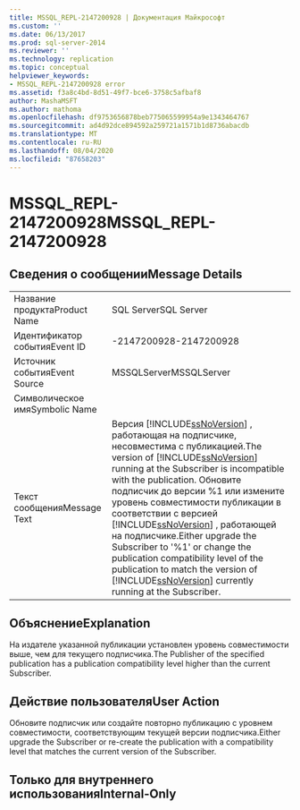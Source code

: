 ```yaml
---
title: MSSQL_REPL-2147200928 | Документация Майкрософт
ms.custom: ''
ms.date: 06/13/2017
ms.prod: sql-server-2014
ms.reviewer: ''
ms.technology: replication
ms.topic: conceptual
helpviewer_keywords:
- MSSQL_REPL-2147200928 error
ms.assetid: f3a8c4bd-8d51-49f7-bce6-3758c5afbaf8
author: MashaMSFT
ms.author: mathoma
ms.openlocfilehash: df9753656878beb775065599954a9e1343464767
ms.sourcegitcommit: ad4d92dce894592a259721a1571b1d8736abacdb
ms.translationtype: MT
ms.contentlocale: ru-RU
ms.lasthandoff: 08/04/2020
ms.locfileid: "87658203"
---
```

# <a name="mssql_repl-2147200928"></a><span data-ttu-id="8c399-102">MSSQL_REPL-2147200928</span><span class="sxs-lookup"><span data-stu-id="8c399-102">MSSQL_REPL-2147200928</span></span>
    
## <a name="message-details"></a><span data-ttu-id="8c399-103">Сведения о сообщении</span><span class="sxs-lookup"><span data-stu-id="8c399-103">Message Details</span></span>  
  
|||  
|-|-|  
|<span data-ttu-id="8c399-104">Название продукта</span><span class="sxs-lookup"><span data-stu-id="8c399-104">Product Name</span></span>|<span data-ttu-id="8c399-105">SQL Server</span><span class="sxs-lookup"><span data-stu-id="8c399-105">SQL Server</span></span>|  
|<span data-ttu-id="8c399-106">Идентификатор события</span><span class="sxs-lookup"><span data-stu-id="8c399-106">Event ID</span></span>|<span data-ttu-id="8c399-107">-2147200928</span><span class="sxs-lookup"><span data-stu-id="8c399-107">-2147200928</span></span>|  
|<span data-ttu-id="8c399-108">Источник события</span><span class="sxs-lookup"><span data-stu-id="8c399-108">Event Source</span></span>|<span data-ttu-id="8c399-109">MSSQLServer</span><span class="sxs-lookup"><span data-stu-id="8c399-109">MSSQLServer</span></span>|  
|<span data-ttu-id="8c399-110">Символическое имя</span><span class="sxs-lookup"><span data-stu-id="8c399-110">Symbolic Name</span></span>||  
|<span data-ttu-id="8c399-111">Текст сообщения</span><span class="sxs-lookup"><span data-stu-id="8c399-111">Message Text</span></span>|<span data-ttu-id="8c399-112">Версия [!INCLUDE[ssNoVersion](../../includes/ssnoversion-md.md)] , работающая на подписчике, несовместима с публикацией.</span><span class="sxs-lookup"><span data-stu-id="8c399-112">The version of [!INCLUDE[ssNoVersion](../../includes/ssnoversion-md.md)] running at the Subscriber is incompatible with the publication.</span></span> <span data-ttu-id="8c399-113">Обновите подписчик до версии %1 или измените уровень совместимости публикации в соответствии с версией [!INCLUDE[ssNoVersion](../../includes/ssnoversion-md.md)] , работающей на подписчике.</span><span class="sxs-lookup"><span data-stu-id="8c399-113">Either upgrade the Subscriber to '%1' or change the publication compatibility level of the publication to match the version of [!INCLUDE[ssNoVersion](../../includes/ssnoversion-md.md)] currently running at the Subscriber.</span></span>|  
  
## <a name="explanation"></a><span data-ttu-id="8c399-114">Объяснение</span><span class="sxs-lookup"><span data-stu-id="8c399-114">Explanation</span></span>  
 <span data-ttu-id="8c399-115">На издателе указанной публикации установлен уровень совместимости выше, чем для текущего подписчика.</span><span class="sxs-lookup"><span data-stu-id="8c399-115">The Publisher of the specified publication has a publication compatibility level higher than the current Subscriber.</span></span>  
  
## <a name="user-action"></a><span data-ttu-id="8c399-116">Действие пользователя</span><span class="sxs-lookup"><span data-stu-id="8c399-116">User Action</span></span>  
 <span data-ttu-id="8c399-117">Обновите подписчик или создайте повторно публикацию с уровнем совместимости, соответствующим текущей версии подписчика.</span><span class="sxs-lookup"><span data-stu-id="8c399-117">Either upgrade the Subscriber or re-create the publication with a compatibility level that matches the current version of the Subscriber.</span></span>  
  
## <a name="internal-only"></a><span data-ttu-id="8c399-118">Только для внутреннего использования</span><span class="sxs-lookup"><span data-stu-id="8c399-118">Internal-Only</span></span>  
  
